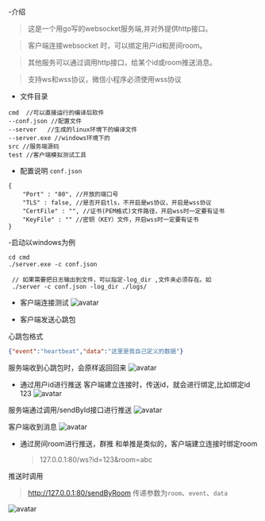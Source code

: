 -介绍
> 这是一个用go写的websocket服务端,并对外提供http接口。

> 客户端连接websocket 时，可以绑定用户id和房间room。

> 其他服务可以通过调用http接口，给某个id或room推送消息。

> 支持ws和wss协议，微信小程序必须使用wss协议

- 文件目录

```
cmd  //可以直接运行的编译后软件
--conf.json //配置文件
--server   //生成的linux环境下的编译文件
--server.exe //windows环境下的
src //服务端源码
test //客户端模拟测试工具
```

- 配置说明 `conf.json`

```
{
    "Port" : "80", //开放的端口号
    "TLS" : false, //是否开启tls，不开启是ws协议，开启是wss协议
    "CertFile" : "", //证书(PEM格式)文件路径，开启wss时一定要有证书
    "KeyFile" : "" //密钥（KEY）文件，开启wss时一定要有证书
}
```

-启动以windows为例

```
cd cmd
./server.exe -c conf.json
 
 // 如果需要把日志输出到文件，可以指定-log_dir ,文件夹必须存在。如
 ./server -c conf.json -log_dir ./logs/ 
```

- 客户端连接测试
  ![avatar](https://afw656.oss-cn-beijing.aliyuncs.com/myfile/QQ%E6%88%AA%E5%9B%BE20210606122143.png)


- 客户端发送心跳包 
  
心跳包格式
```json
{"event":"heartbeat","data":"这里是我自己定义的数据"}
```
服务端收到心跳包时，会原样返回回来
![avatar](https://afw656.oss-cn-beijing.aliyuncs.com/myfile/QQ%E6%88%AA%E5%9B%BE20210606122733.png)

- 通过用户id进行推送
客户端建立连接时，传送id，就会进行绑定,比如绑定id 123
  ![avatar](https://afw656.oss-cn-beijing.aliyuncs.com/myfile/QQ%E6%88%AA%E5%9B%BE20210606123150.png)
  
服务端通过调用/sendById接口进行推送
![avatar](https://afw656.oss-cn-beijing.aliyuncs.com/myfile/QQ%E6%88%AA%E5%9B%BE20210606123431.png)

客户端收到消息
![avatar](https://afw656.oss-cn-beijing.aliyuncs.com/myfile/QQ%E6%88%AA%E5%9B%BE20210606123714.png)

- 通过房间room进行推送，群推
和单推是类似的，客户端建立连接时绑定room
  > 127.0.0.1:80/ws?id=123&room=abc

推送时调用
> http://127.0.0.1:80/sendByRoom 传递参数为`room`、`event`、`data`

![avatar](https://afw656.oss-cn-beijing.aliyuncs.com/myfile/QQ%E6%88%AA%E5%9B%BE20210606124336.png)
